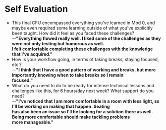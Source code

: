 # Self Evaluation

- This final CFU encompassed everything you've learned in Mod 0, and maybe even required some learning outside of what you've explicitly been taught. How did it feel as you faced these challenges?</br>
--**"Everything flowed really well. I liked some of the challenges as they were not only testing but humorous as well.</br>
I felt comfortable completing these challenges with the knowledge that I've acquired."**
- How is your workflow going, in terms of taking breaks, staying focused, etc.?</br>
--**"I think that I have a good pattern of working and breaks, but more importantly knowing when to take breaks so I remain</br>
focused."**
- What do you need to do to be ready for intense technical lessons and challenges like this, for 6 hours/day next week? What support do you need?</br>
--**"I've noticed that I am more comfortable in a room with less light, so I'll be working on making that happen. Seating</br>
has also been an issue so I'll be looking for a solution there as well. Being more comfortable should make tackling problems</br>
more manageable."**
